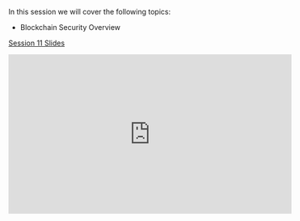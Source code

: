 In this session we will cover the following topics:

- Blockchain Security Overview

[Session 11 Slides](https://docs.google.com/presentation/d/1nxt8V9xlFMbs-HI7GqVV02UJecnnd6XHKz-5us1wx28/edit#slide=id.p1)

<iframe width="560" height="315" src="https://www.youtube.com/embed/O3Hc1_Io3b0" title="YouTube video player" frameborder="0" allow="accelerometer; autoplay; clipboard-write; encrypted-media; gyroscope; picture-in-picture; web-share" allowfullscreen></iframe>